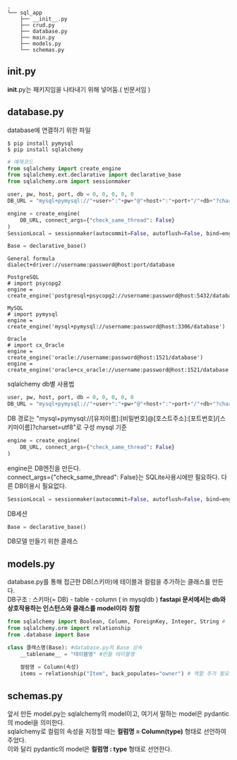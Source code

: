 ~~~
.
└── sql_app
    ├── __init__.py
    ├── crud.py
    ├── database.py
    ├── main.py
    ├── models.py
    └── schemas.py
~~~

## __init__.py
__init__.py는 패키지임을 나타내기 위해 넣어둠.( 빈문서임 )

## database.py 
database에 연결하기 위한 파일

~~~ 
$ pip install pymysql
$ pip install sqlalchemy
~~~

~~~python
# 예제코드
from sqlalchemy import create_engine
from sqlalchemy.ext.declarative import declarative_base
from sqlalchemy.orm import sessionmaker

user, pw, host, port, db = 0, 0, 0, 0, 0
DB_URL = "mysql+pymysql://"+user+":"+pw+"@"+host+":"+port+"/"+db+"?charset=utf8"

engine = create_engine(
    DB_URL, connect_args={"check_same_thread": False}
)
SessionLocal = sessionmaker(autocommit=False, autoflush=False, bind=engine)

Base = declarative_base()
~~~

~~~
General formula
dialect+driver://username:password@host:port/database

PostgreSQL
# import psycopg2
engine = create_engine('postgresql+psycopg2://username:password@host:5432/database')

MySQL
# import pymysql
engine = create_engine('mysql+pymysql://username:password@host:3306/database')

Oracle
# import cx_Oracle
engine = create_engine('oracle://username:password@host:1521/database')
engine = create_engine('oracle+cx_oracle://username:password@host:1521/database')
~~~
sqlalchemy db별 사용법

~~~python
user, pw, host, port, db = 0, 0, 0, 0, 0
DB_URL = "mysql+pymysql://"+user+":"+pw+"@"+host+":"+port+"/"+db+"?charset=utf8"
~~~
DB 경로는 "mysql+pymysql://[유저이름]:[비밀번호]@[호스트주소]:[포트번호]/[스키마이름]?charset=utf8"로 구성 mysql 기준

~~~python
engine = create_engine(
    DB_URL, connect_args={"check_same_thread": False}
)
~~~
engine은 DB엔진을 만든다. <br> 
connect_args={"check_same_thread": False}는 SQLite사용시에만 필요하다. 다른 DB이용시 필요없다.

~~~python
SessionLocal = sessionmaker(autocommit=False, autoflush=False, bind=engine)
~~~
DB세션

~~~python
Base = declarative_base()
~~~
DB모델 만들기 위한 클래스

## models.py
database.py를 통해 접근한 DB(스키마)에 테이블과 컬럼을 추가하는 클래스를 만든다. <br>
DB구조 : 스키마(= DB) - table - column ( in mysqldb ) 
**fastapi 문서에서는 db와 상호작용하는 인스턴스와 클래스를 model이라 칭함**
~~~python
from sqlalchemy import Boolean, Column, ForeignKey, Integer, String # 컬럼 자료형
from sqlalchemy.orm import relationship
from .database import Base

class 클래스명(Base): #database.py의 Base 상속
    __tablename__ = "테이블명" #만들 테이블명
    
    컬럼명 = Column(속성) 
    items = relationship("Item", back_populates="owner") # 역할 추가 필요
~~~

## schemas.py
앞서 만든 model.py는 sqlalchemy의 model이고, 여기서 말하는 model은 pydantic의 model을 의미한다. <br>
sqlalchemy로 컬럼의 속성을 지정할 때는 **컬럼명 = Column(type)** 형태로 선언하여 주었다. <br>
이와 달리 pydantic의 model은 **컬럼명 : type** 형태로 선언한다.


